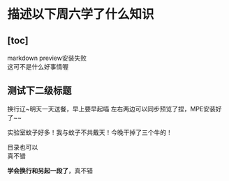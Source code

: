 # 描述以下周六学了什么知识
[toc]
---
markdown preview安装失败  
这可不是什么好事情喔

## 测试下二级标题
换行辽~明天一天送餐，早上要早起喵
左右两边可以同步预览了捏，MPE安装好了~~

实验室蚊子好多！我与蚊子不共戴天！今晚干掉了三个牛的！

目录也可以  
真不错

**学会换行和另起一段了**，真不错
